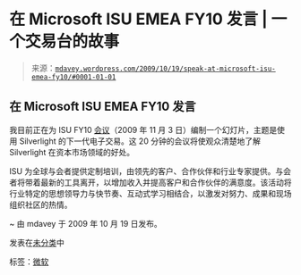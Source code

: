 <!--yml

类别：未分类

日期：2024 年 05 月 18 日 06:19:01

-->

# 在 Microsoft ISU EMEA FY10 发言 | 一个交易台的故事

> 来源：[`mdavey.wordpress.com/2009/10/19/speak-at-microsoft-isu-emea-fy10/#0001-01-01`](https://mdavey.wordpress.com/2009/10/19/speak-at-microsoft-isu-emea-fy10/#0001-01-01)

## 在 Microsoft ISU EMEA FY10 发言

我目前正在为 ISU FY10 [会议](https://secure.lenos.com/lenos/attendeetech/FY10EMEAISU/home.htm)（2009 年 11 月 3 日）编制一个幻灯片，主题是使用 Silverlight 的下一代电子交易。这 20 分钟的会议将使观众清楚地了解 Silverlight 在资本市场领域的好处。

ISU 为全球与会者提供定制培训，由领先的客户、合作伙伴和行业专家提供。与会者将带着最新的工具离开，以增加收入并提高客户和合作伙伴的满意度。该活动将行业特定的思想领导力与快节奏、互动式学习相结合，以激发对努力、成果和现场组织社区的热情。

~ 由 mdavey 于 2009 年 10 月 19 日发布。

发表在[未分类](https://mdavey.wordpress.com/category/uncategorized/)中

标签：[微软](https://mdavey.wordpress.com/tag/microsoft/)
